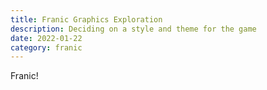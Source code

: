 ```yaml
---
title: Franic Graphics Exploration
description: Deciding on a style and theme for the game
date: 2022-01-22
category: franic
---
```


Franic!
